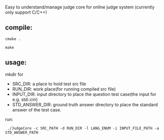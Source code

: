 Easy to understand/manage judge core for online judge system (currently only support C/C++)

## compile:

    cmake .

    make

## usage:

mkdir for

* SRC_DIR: a place to hold test src file
* RUN_DIR: work place(for running compiled src file)
* INPUT_DIR: input directory to place the question test case(the input for e.g. std::cin)
* STD_ANSWER_DIR: ground truth answer directory to place the standard answer of the test case.

run:

     ./JudgeCore -c SRC_PATH -d RUN_DIR -l LANG_ENUM -i INPUT_FILE_PATH -a STD_ANSWER_PATH
